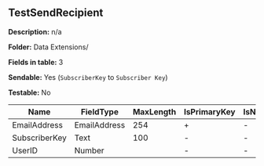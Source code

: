 ## TestSendRecipient

**Description:** n/a

**Folder:** Data Extensions/

**Fields in table:** 3

**Sendable:** Yes (`SubscriberKey` to `Subscriber Key`)

**Testable:** No

| Name | FieldType | MaxLength | IsPrimaryKey | IsNullable | DefaultValue |
| --- | --- | --- | --- | --- | --- |
| EmailAddress | EmailAddress | 254 | + | - |  |
| SubscriberKey | Text | 100 | - | - |  |
| UserID | Number |  | - | - |  |
